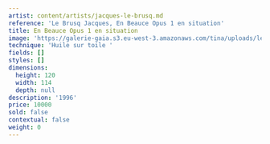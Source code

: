 ```yaml
---
artist: content/artists/jacques-le-brusq.md
reference: 'Le Brusq Jacques, En Beauce Opus 1 en situation'
title: En Beauce Opus 1 en situation
image: 'https://galerie-gaia.s3.eu-west-3.amazonaws.com/tina/uploads/le-brusq-jacques/20211110_150853.jpg'
technique: 'Huile sur toile '
fields: []
styles: []
dimensions:
  height: 120
  width: 114
  depth: null
description: '1996'
price: 10000
sold: false
contextual: false
weight: 0
---
```


